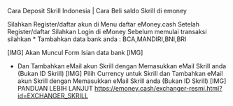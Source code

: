 Cara Deposit Skrill Indonesia | Cara Beli saldo Skrill di emoney

Silahkan Register/daftar akun di Menu daftar eMoney.cash
Setelah Register/daftar Silahkan Login di eMoney
Sebelum memulai transaksi silahkan * Tambahkan data bank anda : BCA,MANDIRI,BNI,BRI

[​IMG]
Akan Muncul Form Isian data bank
[​IMG]
* Dan Tambahkan eMail akun Skrill dengan Memasukkan eMail Skrill anda (Bukan ID Skrill)
[​IMG]
Pilih Currency untuk Skrill dan Tambahkan eMail akun Skrill dengan Memasukkan eMail Skrill anda (Bukan ID Skrill)
[​IMG]
PANDUAN LEBIH LANJUT
https://emoney.cash/exchanger-resmi.html?id=EXCHANGER_SKRILL
